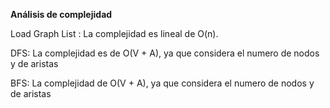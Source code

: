 **Análisis de complejidad**

  Load Graph List : La complejidad es lineal de O(n).

  DFS: La complejidad es de O(V + A), ya que considera el numero de nodos y de aristas

  BFS: La complejidad de O(V + A), ya que considera el numero de nodos y de aristas

